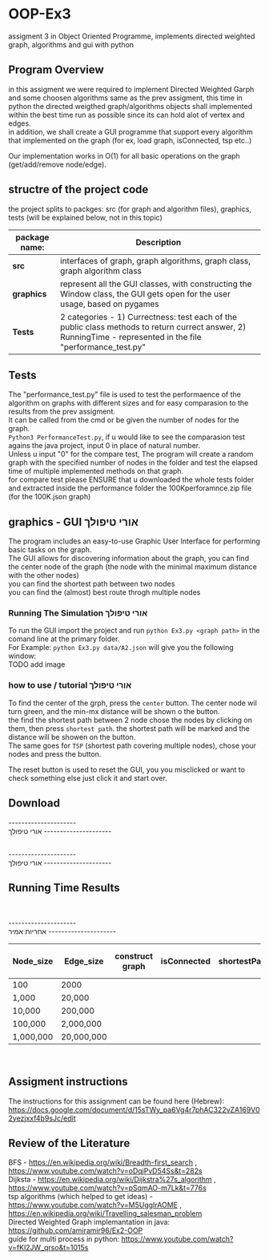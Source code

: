 # OOP-Ex3
 assigment 3 in Object Oriented Programme, implements directed weighted graph, algorithms and gui with python
 
 ## Program Overview
in this assigment we were required to implement Directed Weighted Garph and some choosen algorithms same as the prev assigment, this time in python
the directed weigthed graph/algorithms objects shall implemented within the best time run as possible since its can hold alot of vertex and edges. <br>
in addition, we shall create a GUI programme that support every algorithm that implemented on the graph (for ex, load graph, isConnected, tsp etc..) <br>

Our implementation works in O(1) for all basic operations on the graph (get/add/remove node/edge).

## structre of the project code
the project splits to packges: src (for graph and algorithm files), graphics, tests (will be explained below, not in this topic)

|**package name:**|                                                     **Description**                                                                                      |
|-----------------|----------------------------------------------------------------------------------------------------------------------------------------------------------|
| **src**         |    interfaces of graph, graph algorithms, graph class, graph algorithm class                                                                             
|  **graphics**   |    represent all the GUI classes, with constructing the Window class, the GUI gets open for the user usage, based on pygames                              |
| **Tests**       |   2 categories - 1) Currectness: test each of the public class methods to return currect answer, 2) RunningTime - represented in the file "performance_test.py" | 

## Tests
The "performance_test.py" file is used to test the performaence of the algorithm on graphs with different sizes and for easy comparasion to the results from the prev assigment.  
It can be called from the cmd or be given the number of nodes for the graph.  
`Python3 PerformanceTest.py`, if u would like to see the comparasion test agains the java project, input 0 in place of natural number.  
Unless u input "0" for the compare test, The program will create a random graph with the specified number of nodes in the folder and test the elapsed time of multiple implemented methods on that graph.
<br>
for compare test please ENSURE that u downloaded the whole tests folder and extracted inside the performance folder the 100Kperforamnce.zip file (for the 100K.json graph)
<br>

## graphics - GUI  אורי טיפולך
The program includes an easy-to-use Graphic User Interface for performing basic tasks on the graph.  
The GUI allows for discovering information about the graph, you can find the center node of the graph (the node with the minimal maximum distance with the other nodes)  
you can find the shortest path between two nodes  
you can find the (almost) best route throgh multiple nodes

### Running The Simulation אורי טיפולך
To run the GUI import the project and run `python Ex3.py <graph path>` in the comand line at the primary folder.  
For Example:  `python Ex3.py data/A2.json` will give you the following window:  
TODO add image

### how to use / tutorial אורי טיפולך
To find the center of the grph, press the `center` button. The center node wil turn green, and the min-mx distance will be shown o the button.  
the find the shortest path between 2 node chose the nodes by clicking on them, then press `shortest path`. the shortest path will be marked and the distance will be showen on the button.  
The same goes for `TSP` (shortest path covering multiple nodes), chose your nodes and press the button.

The reset button is used to reset the GUI, you you misclicked or want to check something else just click it and start over.

## Download

---------------------<br>
אורי טיפולך
---------------------<br>

## 
---------------------<br>
אורי טיפולך
---------------------<br>

## Running Time Results
<br>

---------------------<br>
אחריות אמיר
---------------------<br>

|**Node_size**|**Edge_size**|**construct graph**|**isConnected**   |**shortestPath**  | **shortestPathDist** |  **center**         | **tsp for 20 nodes** |
|-------------|-------------|-------------------|------------------|------------------|----------------------|---------------------|----------------------|
|    100      |    2000     |                   |                  |                  |                      |                     |                      |
|   1,000     |  20,000     |                   |                  |                  |                      |                     |                      | 
| 10,000      | 200,000     |                   |                  |                  |                      |                     |                      |
| 100,000     | 2,000,000   |                   |                  |                  |                      |                     |                      |
| 1,000,000   |  20,000,000 |                   |                  |                  |                      |                     |                      |



<br>

## Assigment instructions
The instructions for this assignment can be found here (Hebrew):  
https://docs.google.com/document/d/15sTWy_pa6Vg4r7phAC322vZA169V02yezjxxf4b9sJc/edit
<br>

## Review of the Literature
BFS - https://en.wikipedia.org/wiki/Breadth-first_search , https://www.youtube.com/watch?v=oDqjPvD54Ss&t=282s <br>
Dijksta - https://en.wikipedia.org/wiki/Dijkstra%27s_algorithm , https://www.youtube.com/watch?v=pSqmAO-m7Lk&t=776s <br>
tsp algorithms (which helped to get ideas) - https://www.youtube.com/watch?v=M5UggIrAOME , https://en.wikipedia.org/wiki/Travelling_salesman_problem <br>
Directed Weighted Graph implemantation in java: https://github.com/amiramir96/Ex2-OOP <br>
guide for multi process in python: https://www.youtube.com/watch?v=fKl2JW_qrso&t=1015s <br>
 

